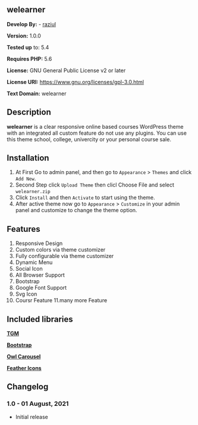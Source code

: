 ## welearner
**Develop By:**  - [raziul](https://github.com/raziul6)

**Version:** 1.0.0

**Tested up** to: 5.4

**Requires PHP:** 5.6

**License:** GNU General Public License v2 or later

**License URI:** https://www.gnu.org/licenses/gpl-3.0.html

**Text Domain:** welearner

## Description
**welearner** is a clear responsive online based courses WordPress theme with an integrated all custom feature do not use any plugins. You can use this theme school, college, univercity or your personal course sale.

## Installation
1. At First Go to admin panel, and then go to `Appearance` > `Themes` and click `Add New`.
2. Second Step click `Upload Theme` then clicl Choose File and select `welearner.zip`
3. Click `Install` and then `Activate` to start using the theme.
4. After active theme now go to `Appearance` > `Customize` in your admin panel and customize to change the theme option.

## Features
1. Responsive Design
2. Custom colors via theme customizer
3. Fully configurable via theme customizer
4. Dynamic Menu
5. Social Icon
6. All Browser Support
7. Bootstrap
8. Google Font Support
9. Svg Icon
10. Coursr Feature
11.many more Feature

## Included libraries
**[TGM](http://tgmpluginactivation.com/)**

**[Bootstrap](https://getbootstrap.com/)**

**[Owl Carousel](https://owlcarousel2.github.io/OwlCarousel2/)**

**[Feather Icons](https://feathericons.com//)**

## Changelog

### 1.0 - 01 August, 2021
- Initial release